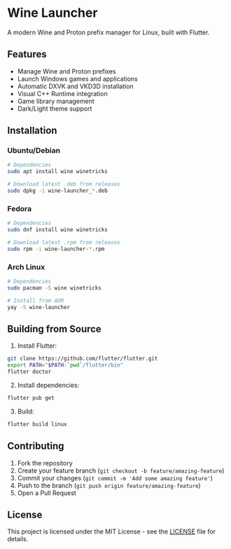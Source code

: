 # Wine Launcher

A modern Wine and Proton prefix manager for Linux, built with Flutter.

## Features

- Manage Wine and Proton prefixes
- Launch Windows games and applications
- Automatic DXVK and VKD3D installation
- Visual C++ Runtime integration
- Game library management
- Dark/Light theme support

## Installation

### Ubuntu/Debian
```bash
# Dependencies
sudo apt install wine winetricks

# Download latest .deb from releases
sudo dpkg -i wine-launcher_*.deb
```

### Fedora
```bash
# Dependencies
sudo dnf install wine winetricks

# Download latest .rpm from releases
sudo rpm -i wine-launcher-*.rpm
```

### Arch Linux
```bash
# Dependencies
sudo pacman -S wine winetricks

# Install from AUR
yay -S wine-launcher
```

## Building from Source

1. Install Flutter:
```bash
git clone https://github.com/flutter/flutter.git
export PATH="$PATH:`pwd`/flutter/bin"
flutter doctor
```

2. Install dependencies:
```bash
flutter pub get
```

3. Build:
```bash
flutter build linux
```

## Contributing

1. Fork the repository
2. Create your feature branch (`git checkout -b feature/amazing-feature`)
3. Commit your changes (`git commit -m 'Add some amazing feature'`)
4. Push to the branch (`git push origin feature/amazing-feature`)
5. Open a Pull Request

## License

This project is licensed under the MIT License - see the [LICENSE](LICENSE) file for details.
